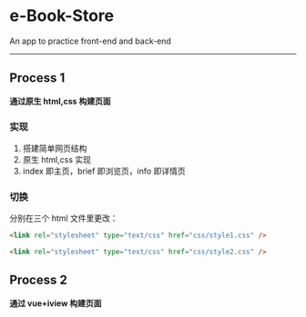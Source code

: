# e-Book-Store

An app to practice front-end and back-end

---

## Process 1

**通过原生 html,css 构建页面**

### 实现

1. 搭建简单网页结构
2. 原生 html,css 实现
3. index 即主页，brief 即浏览页，info 即详情页

### 切换

分别在三个 html 文件里更改：

```html
<link rel="stylesheet" type="text/css" href="css/style1.css" />
```

```html
<link rel="stylesheet" type="text/css" href="css/style2.css" />
```

## Process 2

**通过 vue+iview 构建页面**
